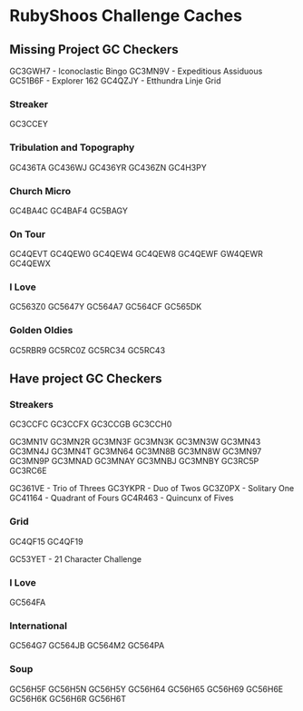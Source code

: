 RubyShoos Challenge Caches
==========================

Missing Project GC Checkers
---------------------------
GC3GWH7 - Iconoclastic Bingo
GC3MN9V - Expeditious Assiduous
GC51B6F - Explorer 162
GC4QZJY - Etthundra Linje Grid


### Streaker
GC3CCEY

### Tribulation and Topography
GC436TA
GC436WJ
GC436YR
GC436ZN
GC4H3PY

### Church Micro
GC4BA4C
GC4BAF4
GC5BAGY

### On Tour
GC4QEVT
GC4QEW0
GC4QEW4
GC4QEW8
GC4QEWF
GW4QEWR
GC4QEWX

### I Love
GC563Z0
GC5647Y
GC564A7
GC564CF
GC565DK

### Golden Oldies
GC5RBR9
GC5RC0Z
GC5RC34
GC5RC43


Have project GC Checkers
------------------------
### Streakers
GC3CCFC
GC3CCFX
GC3CCGB
GC3CCH0

GC3MN1V
GC3MN2R
GC3MN3F
GC3MN3K
GC3MN3W
GC3MN43
GC3MN4J
GC3MN4T
GC3MN64
GC3MN8B
GC3MN8W
GC3MN97
GC3MN9P
GC3MNAD
GC3MNAY
GC3MNBJ
GC3MNBY
GC3RC5P
GC3RC6E

GC361VE - Trio of Threes
GC3YKPR - Duo of Twos
GC3Z0PX - Solitary One
GC41164 - Quadrant of Fours
GC4R463 - Quincunx of Fives

### Grid
GC4QF15
GC4QF19

GC53YET - 21 Character Challenge

### I Love
GC564FA

### International
GC564G7
GC564JB
GC564M2
GC564PA

### Soup
GC56H5F
GC56H5N
GC56H5Y
GC56H64
GC56H65
GC56H69
GC56H6E
GC56H6K
GC56H6R
GC56H6T

